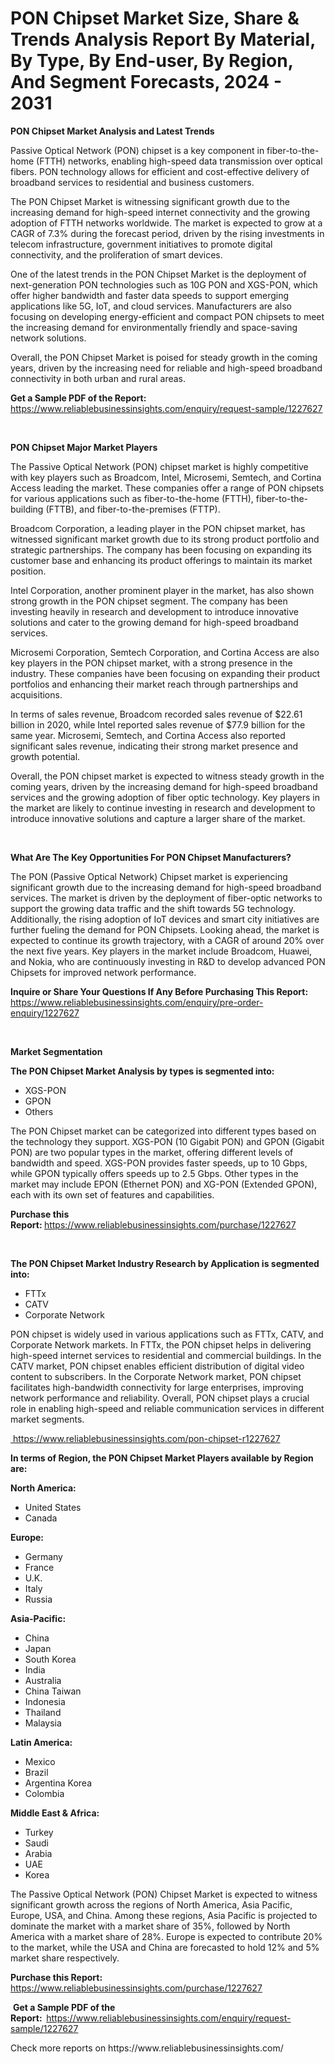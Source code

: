 <p><h1>PON Chipset Market Size, Share & Trends Analysis Report By Material, By Type, By End-user, By Region, And Segment Forecasts, 2024 - 2031</h1></p><p><strong>PON Chipset Market Analysis and Latest Trends</strong></p>
<p><p>Passive Optical Network (PON) chipset is a key component in fiber-to-the-home (FTTH) networks, enabling high-speed data transmission over optical fibers. PON technology allows for efficient and cost-effective delivery of broadband services to residential and business customers.</p><p>The PON Chipset Market is witnessing significant growth due to the increasing demand for high-speed internet connectivity and the growing adoption of FTTH networks worldwide. The market is expected to grow at a CAGR of 7.3% during the forecast period, driven by the rising investments in telecom infrastructure, government initiatives to promote digital connectivity, and the proliferation of smart devices.</p><p>One of the latest trends in the PON Chipset Market is the deployment of next-generation PON technologies such as 10G PON and XGS-PON, which offer higher bandwidth and faster data speeds to support emerging applications like 5G, IoT, and cloud services. Manufacturers are also focusing on developing energy-efficient and compact PON chipsets to meet the increasing demand for environmentally friendly and space-saving network solutions.</p><p>Overall, the PON Chipset Market is poised for steady growth in the coming years, driven by the increasing need for reliable and high-speed broadband connectivity in both urban and rural areas.</p></p>
<p><strong>Get a Sample PDF of the Report:&nbsp;</strong> <a href="https://www.reliablebusinessinsights.com/enquiry/request-sample/1227627">https://www.reliablebusinessinsights.com/enquiry/request-sample/1227627</a></p>
<p>&nbsp;</p>
<p><strong>PON Chipset Major Market Players</strong></p>
<p><p>The Passive Optical Network (PON) chipset market is highly competitive with key players such as Broadcom, Intel, Microsemi, Semtech, and Cortina Access leading the market. These companies offer a range of PON chipsets for various applications such as fiber-to-the-home (FTTH), fiber-to-the-building (FTTB), and fiber-to-the-premises (FTTP).</p><p>Broadcom Corporation, a leading player in the PON chipset market, has witnessed significant market growth due to its strong product portfolio and strategic partnerships. The company has been focusing on expanding its customer base and enhancing its product offerings to maintain its market position.</p><p>Intel Corporation, another prominent player in the market, has also shown strong growth in the PON chipset segment. The company has been investing heavily in research and development to introduce innovative solutions and cater to the growing demand for high-speed broadband services.</p><p>Microsemi Corporation, Semtech Corporation, and Cortina Access are also key players in the PON chipset market, with a strong presence in the industry. These companies have been focusing on expanding their product portfolios and enhancing their market reach through partnerships and acquisitions.</p><p>In terms of sales revenue, Broadcom recorded sales revenue of $22.61 billion in 2020, while Intel reported sales revenue of $77.9 billion for the same year. Microsemi, Semtech, and Cortina Access also reported significant sales revenue, indicating their strong market presence and growth potential.</p><p>Overall, the PON chipset market is expected to witness steady growth in the coming years, driven by the increasing demand for high-speed broadband services and the growing adoption of fiber optic technology. Key players in the market are likely to continue investing in research and development to introduce innovative solutions and capture a larger share of the market.</p></p>
<p>&nbsp;</p>
<p><strong>What Are The Key Opportunities For PON Chipset Manufacturers?</strong></p>
<p><p>The PON (Passive Optical Network) Chipset market is experiencing significant growth due to the increasing demand for high-speed broadband services. The market is driven by the deployment of fiber-optic networks to support the growing data traffic and the shift towards 5G technology. Additionally, the rising adoption of IoT devices and smart city initiatives are further fueling the demand for PON Chipsets. Looking ahead, the market is expected to continue its growth trajectory, with a CAGR of around 20% over the next five years. Key players in the market include Broadcom, Huawei, and Nokia, who are continuously investing in R&D to develop advanced PON Chipsets for improved network performance.</p></p>
<p><strong>Inquire or Share Your Questions If Any Before Purchasing This Report:</strong> <a href="https://www.reliablebusinessinsights.com/enquiry/pre-order-enquiry/1227627">https://www.reliablebusinessinsights.com/enquiry/pre-order-enquiry/1227627</a></p>
<p>&nbsp;</p>
<p><strong>Market Segmentation</strong></p>
<p><strong>The PON Chipset Market Analysis by types is segmented into:</strong></p>
<p><ul><li>XGS-PON</li><li>GPON</li><li>Others</li></ul></p>
<p><p>The PON Chipset market can be categorized into different types based on the technology they support. XGS-PON (10 Gigabit PON) and GPON (Gigabit PON) are two popular types in the market, offering different levels of bandwidth and speed. XGS-PON provides faster speeds, up to 10 Gbps, while GPON typically offers speeds up to 2.5 Gbps. Other types in the market may include EPON (Ethernet PON) and XG-PON (Extended GPON), each with its own set of features and capabilities.</p></p>
<p><strong>Purchase this Report:&nbsp;</strong><a href="https://www.reliablebusinessinsights.com/purchase/1227627">https://www.reliablebusinessinsights.com/purchase/1227627</a></p>
<p>&nbsp;</p>
<p><strong>The PON Chipset Market Industry Research by Application is segmented into:</strong></p>
<p><ul><li>FTTx</li><li>CATV</li><li>Corporate Network</li></ul></p>
<p><p>PON chipset is widely used in various applications such as FTTx, CATV, and Corporate Network markets. In FTTx, the PON chipset helps in delivering high-speed internet services to residential and commercial buildings. In the CATV market, PON chipset enables efficient distribution of digital video content to subscribers. In the Corporate Network market, PON chipset facilitates high-bandwidth connectivity for large enterprises, improving network performance and reliability. Overall, PON chipset plays a crucial role in enabling high-speed and reliable communication services in different market segments.</p></p>
<p><a href="https://www.reliablebusinessinsights.com/pon-chipset-r1227627">&nbsp;https://www.reliablebusinessinsights.com/pon-chipset-r1227627</a></p>
<p><strong>In terms of Region, the PON Chipset Market Players available by Region are:</strong></p>
<p>
    <p> <strong> North America: </strong>
        <ul>
            <li>United States</li>
            <li>Canada</li>
        </ul>
        </p> 
    <p> <strong> Europe: </strong>
        <ul>
            <li>Germany</li>
            <li>France</li>
            <li>U.K.</li>
            <li>Italy</li>
            <li>Russia</li>
        </ul>
        </p> 
    <p> <strong> Asia-Pacific: </strong>
        <ul>
            <li>China</li>
            <li>Japan</li>
            <li>South Korea</li>
            <li>India</li>
            <li>Australia</li>
            <li>China Taiwan</li>
            <li>Indonesia</li>
            <li>Thailand</li>
            <li>Malaysia</li>
        </ul>
        </p> 
    <p> <strong> Latin America: </strong>
        <ul>
            <li>Mexico</li>
            <li>Brazil</li>
            <li>Argentina Korea</li>
            <li>Colombia</li>
        </ul>
        </p> 
    <p> <strong> Middle East & Africa: </strong>
        <ul>
            <li>Turkey</li>
            <li>Saudi</li>
            <li>Arabia</li>
            <li>UAE</li>
            <li>Korea</li>
        </ul>
    </p>
    </p>
<p><p>The Passive Optical Network (PON) Chipset Market is expected to witness significant growth across the regions of North America, Asia Pacific, Europe, USA, and China. Among these regions, Asia Pacific is projected to dominate the market with a market share of 35%, followed by North America with a market share of 28%. Europe is expected to contribute 20% to the market, while the USA and China are forecasted to hold 12% and 5% market share respectively.</p></p>
<p><strong>Purchase this Report: </strong><a href="https://www.reliablebusinessinsights.com/purchase/1227627">https://www.reliablebusinessinsights.com/purchase/1227627</a></p>
<p>&nbsp;<strong>Get a Sample PDF of the Report:&nbsp;&nbsp;</strong><a href="https://www.reliablebusinessinsights.com/enquiry/request-sample/1227627">https://www.reliablebusinessinsights.com/enquiry/request-sample/1227627</a></p>
<p><strong></strong></p>
<p>Check more reports on https://www.reliablebusinessinsights.com/</p>